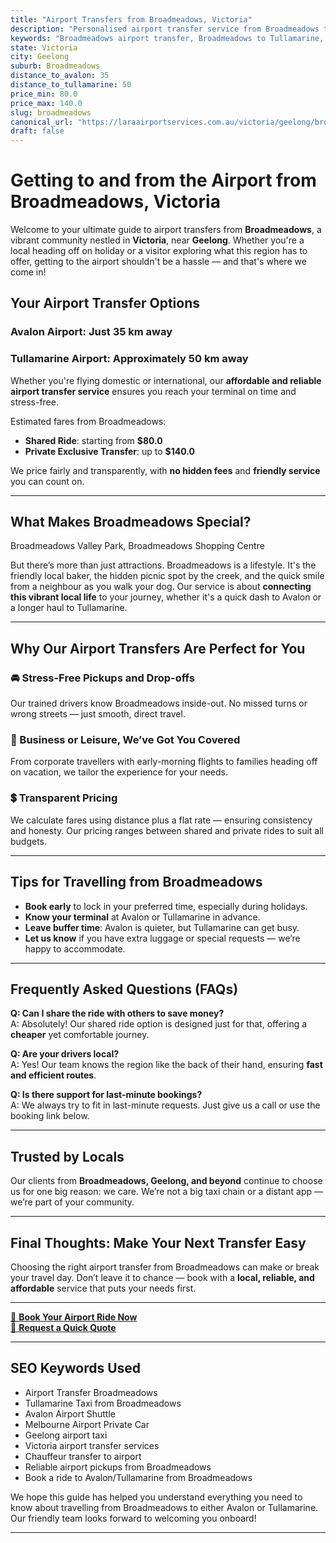```yaml
---
title: "Airport Transfers from Broadmeadows, Victoria"
description: "Personalised airport transfer service from Broadmeadows to Avalon and Tullamarine airports. Enjoy a smooth, affordable ride with us!"
keywords: "Broadmeadows airport transfer, Broadmeadows to Tullamarine, Broadmeadows to Avalon, airport taxi Broadmeadows, private airport transfer Broadmeadows, shared ride Broadmeadows, Broadmeadows transfers, airport shuttle Broadmeadows, book Broadmeadows airport taxi, affordable Broadmeadows airport transfer, Broadmeadows airport transfer service, airport transfer Geelong, airport transfer Melbourne, Melbourne airport taxi, airport transfers Victoria, Tullamarine airport shuttle, Avalon airport transfers, Melbourne private transfer, airport transport services Melbourne"
state: Victoria
city: Geelong
suburb: Broadmeadows
distance_to_avalon: 35
distance_to_tullamarine: 50
price_min: 80.0
price_max: 140.0
slug: broadmeadows
canonical_url: "https://laraairportservices.com.au/victoria/geelong/broadmeadows/"
draft: false
---
```


# Getting to and from the Airport from Broadmeadows, Victoria

Welcome to your ultimate guide to airport transfers from **Broadmeadows**, a vibrant community nestled in **Victoria**, near **Geelong**. Whether you're a local heading off on holiday or a visitor exploring what this region has to offer, getting to the airport shouldn't be a hassle — and that's where we come in!

## Your Airport Transfer Options

### Avalon Airport: Just 35 km away  
### Tullamarine Airport: Approximately 50 km away

Whether you're flying domestic or international, our **affordable and reliable airport transfer service** ensures you reach your terminal on time and stress-free.

Estimated fares from Broadmeadows:
- **Shared Ride**: starting from **$80.0**
- **Private Exclusive Transfer**: up to **$140.0**

We price fairly and transparently, with **no hidden fees** and **friendly service** you can count on.

---

## What Makes Broadmeadows Special?

Broadmeadows Valley Park, Broadmeadows Shopping Centre

But there’s more than just attractions. Broadmeadows is a lifestyle. It's the friendly local baker, the hidden picnic spot by the creek, and the quick smile from a neighbour as you walk your dog. Our service is about **connecting this vibrant local life** to your journey, whether it's a quick dash to Avalon or a longer haul to Tullamarine.

---

## Why Our Airport Transfers Are Perfect for You

### 🚘 Stress-Free Pickups and Drop-offs
Our trained drivers know Broadmeadows inside-out. No missed turns or wrong streets — just smooth, direct travel.

### 💼 Business or Leisure, We’ve Got You Covered
From corporate travellers with early-morning flights to families heading off on vacation, we tailor the experience for your needs.

### 💲 Transparent Pricing
We calculate fares using distance plus a flat rate — ensuring consistency and honesty. Our pricing ranges between shared and private rides to suit all budgets.

---

## Tips for Travelling from Broadmeadows

- **Book early** to lock in your preferred time, especially during holidays.
- **Know your terminal** at Avalon or Tullamarine in advance.
- **Leave buffer time**: Avalon is quieter, but Tullamarine can get busy.
- **Let us know** if you have extra luggage or special requests — we’re happy to accommodate.

---

## Frequently Asked Questions (FAQs)

**Q: Can I share the ride with others to save money?**  
A: Absolutely! Our shared ride option is designed just for that, offering a **cheaper** yet comfortable journey.

**Q: Are your drivers local?**  
A: Yes! Our team knows the region like the back of their hand, ensuring **fast and efficient routes**.

**Q: Is there support for last-minute bookings?**  
A: We always try to fit in last-minute requests. Just give us a call or use the booking link below.

---

## Trusted by Locals

Our clients from **Broadmeadows, Geelong, and beyond** continue to choose us for one big reason: we care. We’re not a big taxi chain or a distant app — we’re part of your community.

---

## Final Thoughts: Make Your Next Transfer Easy

Choosing the right airport transfer from Broadmeadows can make or break your travel day. Don’t leave it to chance — book with a **local, reliable, and affordable** service that puts your needs first.

---

[📅 **Book Your Airport Ride Now**](https://laraairportservices.square.site/s/appointments)  
[📧 **Request a Quick Quote**](https://laraairportservices.square.site/contact-us)

---

## SEO Keywords Used
- Airport Transfer Broadmeadows
- Tullamarine Taxi from Broadmeadows
- Avalon Airport Shuttle
- Melbourne Airport Private Car
- Geelong airport taxi
- Victoria airport transfer services
- Chauffeur transfer to airport
- Reliable airport pickups from Broadmeadows
- Book a ride to Avalon/Tullamarine from Broadmeadows

We hope this guide has helped you understand everything you need to know about travelling from Broadmeadows to either Avalon or Tullamarine. Our friendly team looks forward to welcoming you onboard!

---
